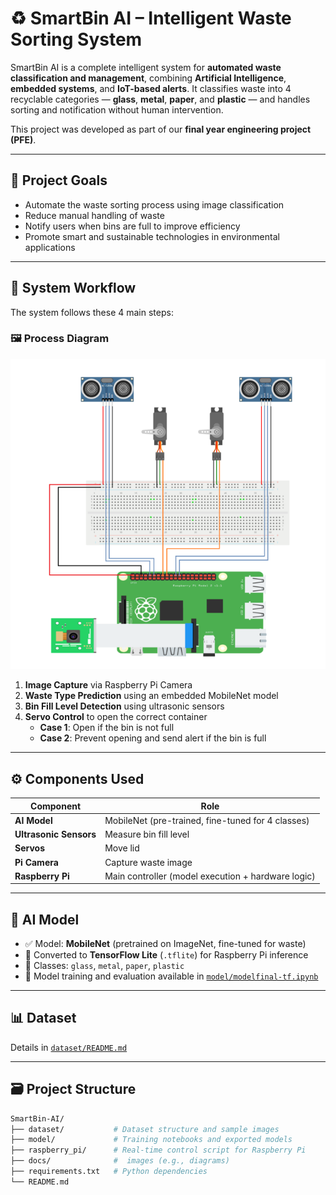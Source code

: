 # ♻️ SmartBin AI – Intelligent Waste Sorting System

SmartBin AI is a complete intelligent system for **automated waste classification and management**, combining **Artificial Intelligence**, **embedded systems**, and **IoT-based alerts**. It classifies waste into 4 recyclable categories — **glass**, **metal**, **paper**, and **plastic** — and handles sorting and notification without human intervention.

This project was developed as part of our **final year engineering project (PFE)**.

---

## 🎯 Project Goals

- Automate the waste sorting process using image classification
- Reduce manual handling of waste
- Notify users when bins are full to improve efficiency
- Promote smart and sustainable technologies in environmental applications

---

## 🔁 System Workflow

The system follows these 4 main steps:

### 🖼️ Process Diagram

![Waste Sorting Process](./docs/simulation.png)

1. **Image Capture** via Raspberry Pi Camera  
2. **Waste Type Prediction** using an embedded MobileNet model  
3. **Bin Fill Level Detection** using ultrasonic sensors  
4. **Servo Control** to open the correct container  
   - **Case 1**: Open if the bin is not full  
   - **Case 2**: Prevent opening and send alert if the bin is full  

---

## ⚙️ Components Used

| Component              | Role                                                |
|------------------------|-----------------------------------------------------|
| **AI Model**           | MobileNet (pre-trained, fine-tuned for 4 classes)   |
| **Ultrasonic Sensors** | Measure bin fill level                              |
| **Servos**             | Move lid                                            |                          
| **Pi Camera**          | Capture waste image                                 |
| **Raspberry Pi**       | Main controller (model execution + hardware logic)  |

---

## 🧠 AI Model

- ✅ Model: **MobileNet** (pretrained on ImageNet, fine-tuned for waste)
- 🔁 Converted to **TensorFlow Lite** (`.tflite`) for Raspberry Pi inference
- 📂 Classes: `glass`, `metal`, `paper`, `plastic`
- 📁 Model training and evaluation available in [`model/modelfinal-tf.ipynb`](model/modelfinal-tf.ipynb)

---

## 📊 Dataset

Details in [`dataset/README.md`](dataset/README.md)

---

## 🗃️ Project Structure

```bash
SmartBin-AI/
├── dataset/           # Dataset structure and sample images
├── model/             # Training notebooks and exported models
├── raspberry_pi/      # Real-time control script for Raspberry Pi     
├── docs/              #  images (e.g., diagrams)
├── requirements.txt   # Python dependencies
└── README.md          
